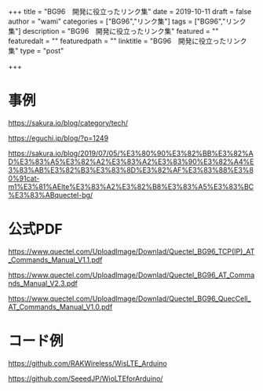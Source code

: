 +++
title = "BG96　開発に役立ったリンク集"
date = 2019-10-11
draft = false
author = "wami"
categories = ["BG96","リンク集"]
tags = ["BG96","リンク集"]
description = "BG96　開発に役立ったリンク集"
featured = ""
featuredalt = ""
featuredpath = ""
linktitle = "BG96　開発に役立ったリンク集"
type = "post"

+++

# 事例

https://sakura.io/blog/category/tech/

https://eguchi.jp/blog/?p=1249

https://sakura.io/blog/2019/07/05/%E3%80%90%E3%82%BB%E3%82%AD%E3%83%A5%E3%82%A2%E3%83%A2%E3%83%90%E3%82%A4%E3%83%AB%E3%82%B3%E3%83%8D%E3%82%AF%E3%83%88%E3%80%91cat-m1%E3%81%AElte%E3%83%A2%E3%82%B8%E3%83%A5%E3%83%BC%E3%83%ABquectel-bg/

# 公式PDF　

https://www.quectel.com/UploadImage/Downlad/Quectel_BG96_TCP(IP)_AT_Commands_Manual_V1.1.pdf

https://www.quectel.com/UploadImage/Downlad/Quectel_BG96_AT_Commands_Manual_V2.3.pdf

https://www.quectel.com/UploadImage/Downlad/Quectel_BG96_QuecCell_AT_Commands_Manual_V1.0.pdf

# コード例

https://github.com/RAKWireless/WisLTE_Arduino

https://github.com/SeeedJP/WioLTEforArduino/
